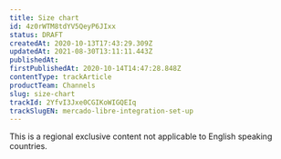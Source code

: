 ```yaml
---
title: Size chart
id: 4z0rWTM8tdYV5QeyP6JIxx
status: DRAFT
createdAt: 2020-10-13T17:43:29.309Z
updatedAt: 2021-08-30T13:11:11.443Z
publishedAt: 
firstPublishedAt: 2020-10-14T14:47:28.848Z
contentType: trackArticle
productTeam: Channels
slug: size-chart
trackId: 2YfvI3Jxe0CGIKoWIGQEIq
trackSlugEN: mercado-libre-integration-set-up
---
```


<div class="alert alert-warning" role="alert">This is a regional exclusive content not applicable to English speaking countries.</div>
